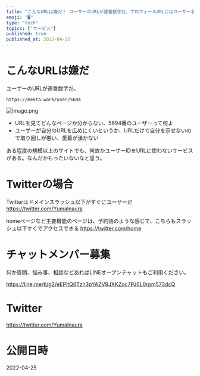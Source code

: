 ```yaml
---
title: "こんなURLは嫌だ！ ユーザーのURLが連番数字だ。プロフィールURLにはユーザー名を使おう。"
emoji: "🖥"
type: "tech"
topics: ["サービス"]
published: true
published_at: 2022-04-25
---
```


# こんなURLは嫌だ

ユーザーのURLが連番数字だ。


`https://menta.work/user/5694`

![image.png](https://qiita-image-store.s3.ap-northeast-1.amazonaws.com/0/89618/4b158b33-46a6-600c-8f63-3fbe1a4a62ef.png)


- URLを見てどんなページか分からない、5694番のユーザーって何よ
- ユーザーが自分のURLを広めにくいというか、URLだけで自分を示せないので取り回しが悪い、愛着が湧かない

ある程度の規模以上のサイトでも、何故かユーザーIDをURLに使わないサービスがある。なんだかもったいないなと思う。

# Twitterの場合

Twitterはドメインスラッシュ以下がすぐにユーザーだ
https://twitter.com/YumaInaura

homeページなど主要機能のページは、予約語のような感じで、こちらもスラッシュ以下すぐでアクセスできる
https://twitter.com/home











<!-- Update From Qiita API -->

# チャットメンバー募集


何か質問、悩み事、相談などあればLINEオープンチャットもご利用ください。

https://line.me/ti/g2/eEPltQ6Tzh3pYAZV8JXKZqc7PJ6L0rpm573dcQ





# Twitter


https://twitter.com/YumaInaura


<!-- Update From Qiita API -->



# 公開日時

2022-04-25
